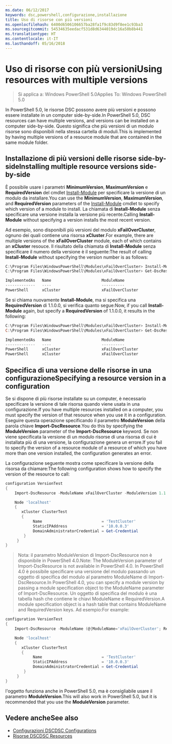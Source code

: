 ```yaml
---
ms.date: 06/12/2017
keywords: dsc,powershell,configurazione,installazione
title: Uso di risorse con più versioni
ms.openlocfilehash: 6400d6506106657ba28fa1f9c83d9f8ee1c93ba3
ms.sourcegitcommit: 54534635eedacf531d8d6344019dc16a50b8b441
ms.translationtype: HT
ms.contentlocale: it-IT
ms.lasthandoff: 05/16/2018
---
```

# <a name="using-resources-with-multiple-versions"></a><span data-ttu-id="63987-103">Uso di risorse con più versioni</span><span class="sxs-lookup"><span data-stu-id="63987-103">Using resources with multiple versions</span></span>

> <span data-ttu-id="63987-104">Si applica a: Windows PowerShell 5.0</span><span class="sxs-lookup"><span data-stu-id="63987-104">Applies To: Windows PowerShell 5.0</span></span>

<span data-ttu-id="63987-105">In PowerShell 5.0, le risorse DSC possono avere più versioni e possono essere installate in un computer side-by-side.</span><span class="sxs-lookup"><span data-stu-id="63987-105">In PowerShell 5.0, DSC resources can have multiple versions, and versions can be installed on a computer side-by-side.</span></span> <span data-ttu-id="63987-106">Questo significa che più versioni di un modulo risorse sono disponibili nella stessa cartella di moduli.</span><span class="sxs-lookup"><span data-stu-id="63987-106">This is implemented by having multiple versions of a resource module that are contained in the same module folder.</span></span>

## <a name="installing-multiple-resource-versions-side-by-side"></a><span data-ttu-id="63987-107">Installazione di più versioni delle risorse side-by-side</span><span class="sxs-lookup"><span data-stu-id="63987-107">Installing multiple resource versions side-by-side</span></span>

<span data-ttu-id="63987-108">È possibile usare i parametri **MinimumVersion**, **MaximumVersion** e **RequiredVersion** del cmdlet [Install-Module](https://technet.microsoft.com/library/dn807162.aspx) per specificare la versione di un modulo da installare.</span><span class="sxs-lookup"><span data-stu-id="63987-108">You can use the **MinimumVersion**, **MaximumVersion**, and **RequiredVersion** parameters of the [Install-Module](https://technet.microsoft.com/library/dn807162.aspx) cmdlet to specify which version of a module to install.</span></span> <span data-ttu-id="63987-109">La chiamata di **Install-Module** senza specificare una versione installa la versione più recente.</span><span class="sxs-lookup"><span data-stu-id="63987-109">Calling **Install-Module** without specifying a version installs the most recent version.</span></span>

<span data-ttu-id="63987-110">Ad esempio, sono disponibili più versioni del modulo **xFailOverCluster**, ognuno dei quali contiene una risorsa **xCluster**.</span><span class="sxs-lookup"><span data-stu-id="63987-110">For example, there are multiple versions of the **xFailOverCluster** module, each of which contains an **xCluster** resouce.</span></span> <span data-ttu-id="63987-111">Il risultato della chiamata di **Install-Module** senza specificare il numero della versione è il seguente:</span><span class="sxs-lookup"><span data-stu-id="63987-111">The result of calling **Install-Module** without specifying the version number is as follows:</span></span>

```powershell
C:\Program Files\WindowsPowerShell\Modules\xFailOverCluster> Install-Module xFailOverCluster
C:\Program Files\WindowsPowerShell\Modules\xFailOverCluster> Get-DscResource xCluster

ImplementedAs   Name                      ModuleName                     Version    Properties
-------------   ----                      ----------                     -------    ----------
PowerShell      xCluster                  xFailOverCluster               1.2.0.0    {DomainAdministratorCredential, ...
```

<span data-ttu-id="63987-112">Se si chiama nuovamente **Install-Module**, ma si specifica una **RequiredVersion** di 1.1.0.0, si verifica quanto segue:</span><span class="sxs-lookup"><span data-stu-id="63987-112">Now, if you call **Install-Module** again, but specify a **RequiredVersion** of 1.1.0.0, it results in the following:</span></span>

```powershell
C:\Program Files\WindowsPowerShell\Modules\xFailOverCluster> Install-Module xFailOverCluster -RequiredVersion 1.1
C:\Program Files\WindowsPowerShell\Modules\xFailOverCluster> Get-DscResource xCluster

ImplementedAs   Name                      ModuleName                     Version    Properties
-------------   ----                      ----------                     -------    ----------
PowerShell      xCluster                  xFailOverCluster               1.1        {DomainAdministratorCredential, Name, ...
PowerShell      xCluster                  xFailOverCluster               1.2.0.0    {DomainAdministratorCredential, Name, ...
```

## <a name="specifying-a-resource-version-in-a-configuration"></a><span data-ttu-id="63987-113">Specifica di una versione delle risorse in una configurazione</span><span class="sxs-lookup"><span data-stu-id="63987-113">Specifying a resource version in a configuration</span></span>

<span data-ttu-id="63987-114">Se si dispone di più risorse installate su un computer, è necessario specificare la versione di tale risorsa quando viene usata in una configurazione.</span><span class="sxs-lookup"><span data-stu-id="63987-114">If you have multiple resources installed on a computer, you must specify the version of that resource when you use it in a configuration.</span></span> <span data-ttu-id="63987-115">Eseguire questa operazione specificando il parametro **ModuleVersion** della parola chiave **Import-DscResource**.</span><span class="sxs-lookup"><span data-stu-id="63987-115">You do this by specifying the **ModuleVersion** parameter of the **Import-DscResource** keyword.</span></span> <span data-ttu-id="63987-116">Se non viene specificata la versione di un modulo risorse di una risorsa di cui è installata più di una versione, la configurazione genera un errore.</span><span class="sxs-lookup"><span data-stu-id="63987-116">If you fail to specify the version of a resource module of a resource of which you have more than one version installed, the configuration generates an error.</span></span>

<span data-ttu-id="63987-117">La configurazione seguente mostra come specificare la versione della risorsa da chiamare:</span><span class="sxs-lookup"><span data-stu-id="63987-117">The following configuration shows how to specify the version of the resource to call:</span></span>

```powershell
configuration VersionTest
{
    Import-DscResource -ModuleName xFailOverCluster -ModuleVersion 1.1

    Node 'localhost'
    {
       xCluster ClusterTest
       {
            Name                          = 'TestCluster'
            StaticIPAddress               = '10.0.0.3'
            DomainAdministratorCredential = Get-Credential
        }
     }
}
```

><span data-ttu-id="63987-118">Nota: il parametro ModuleVersion di Import-DscResource non è disponibile in PowerShell 4.0.</span><span class="sxs-lookup"><span data-stu-id="63987-118">Note: The ModuleVersion parameter of Import-DscResource is not available in PowerShell 4.0.</span></span> <span data-ttu-id="63987-119">In PowerShell 4.0 è possibile specificare una versione del modulo passando un oggetto di specifica del modulo al parametro ModuleName di Import-DscResource.</span><span class="sxs-lookup"><span data-stu-id="63987-119">In PowerShell 4.0, you can specify a module version by passing a module specification object to the ModuleName parameter of Import-DscResource.</span></span> <span data-ttu-id="63987-120">Un oggetto di specifica del modulo è una tabella hash che contiene le chiavi ModuleName e RequiredVersion.</span><span class="sxs-lookup"><span data-stu-id="63987-120">A module specification object is a hash table that contains ModuleName and RequiredVersion  keys.</span></span> <span data-ttu-id="63987-121">Ad esempio:</span><span class="sxs-lookup"><span data-stu-id="63987-121">For example:</span></span>

```powershell
configuration VersionTest
{
    Import-DscResource -ModuleName (@{ModuleName='xFailOverCluster'; RequiredVersion='1.1'} )

    Node 'localhost'
    {
       xCluster ClusterTest
       {
            Name                          = 'TestCluster'
            StaticIPAddress               = '10.0.0.3'
            DomainAdministratorCredential = Get-Credential
        }
     }
}
```

<span data-ttu-id="63987-122">l'oggetto funziona anche in PowerShell 5.0, ma è consigliabile usare il parametro **ModuleVersion**.</span><span class="sxs-lookup"><span data-stu-id="63987-122">This will also work in PowerShell 5.0, but it is recommended that you use the **ModuleVersion** parameter.</span></span>

## <a name="see-also"></a><span data-ttu-id="63987-123">Vedere anche</span><span class="sxs-lookup"><span data-stu-id="63987-123">See also</span></span>
* [<span data-ttu-id="63987-124">Configurazioni DSC</span><span class="sxs-lookup"><span data-stu-id="63987-124">DSC Configurations</span></span>](configurations.md)
* [<span data-ttu-id="63987-125">Risorse DSC</span><span class="sxs-lookup"><span data-stu-id="63987-125">DSC Resources</span></span>](resources.md)